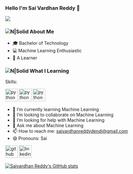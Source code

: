 ### Hello I'm Sai Vardhan Reddy  👋

![](https://komarev.com/ghpvc/?username=saivardhanreddyd&color=brightgreen)

### ![N|Solid](https://img.icons8.com/metro/2x/administrator-male.png) About Me
- 🎓 Bachelor of Technology
- 💻 Machine Learning Enthusiastic 
- 📖 A Learner

### ![N|Solid](https://img.icons8.com/metro/2x/reading.png) What I Learning

Skills:

 [<img src='https://upload.wikimedia.org/wikipedia/commons/c/c3/Python-logo-notext.svg' alt='python' height='40'>](Python) 
 [<img src='https://telliant.com/wp-content/themes/telliant/assets/img/service-artificial-intellegence.svg' alt='python' height='40'>](AI) 
 <img src='https://ml-tuw.github.io/files/colour_1_ml.svg' alt='python' height='40'> 
 
 


- 🌱 I’m currently learning Machine Learning 
- 👯 I’m looking to collaborate on Machine Learning 
- 🤔 I’m looking for help with Machine Learning 
- 💬 Ask me about Machine Learning 
- 📫 How to reach me: saivardhanreddydendi@gmail.com 
- 😄 Pronouns: Sai 



[<img src='https://cdn.jsdelivr.net/npm/simple-icons@3.0.1/icons/github.svg' alt='github' height='40'>](https://github.com/https://github.com/saivardhanreddyd)  [<img src='https://cdn.jsdelivr.net/npm/simple-icons@3.0.1/icons/linkedin.svg' alt='linkedin' height='40'>](https://www.linkedin.com/in/https://www.linkedin.com/in/saivardhanreddydendi//)  


[![Saivardhan Reddy's GitHub stats](https://github-readme-stats.vercel.app/api?username=saivardhanreddyd&show_icons=true&&theme=radical)](https://github.com/saivardhanreddyd/github-readme-stats)
